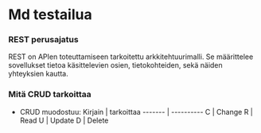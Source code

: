 # Md testailua

### REST perusajatus
REST on APIen toteuttamiseen tarkoitettu arkkitehtuurimalli.
Se määrittelee sovellukset tietoa käsittelevien osien, tietokohteiden,
sekä näiden yhteyksien kautta.

### Mitä CRUD tarkoittaa
- CRUD muodostuu:
  Kirjain | tarkoittaa
  ------- | ----------
  C | Change 
  R | Read
  U | Update
  D | Delete